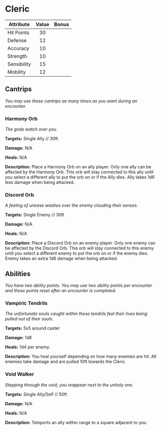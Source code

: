 # Cleric

  |Attribute|Value|Bonus|
  |---| :---: | :---: |
  |Hit Points|30|<center> </center>|
  |Defense|12|<center> </center>|
  |Accuracy|10|<center> </center>|
  |Strength|10|<center> </center>|
  |Sensibility|15|<center> </center>|
  |Mobility|12|<center> </center>|

## Cantrips
  _You may use these cantrips as many times as you want during an encounter._

### Harmony Orb

  _The gods watch over you._

  **Targets:** Single Ally // 30ft

  **Damage:** N/A

  **Heals:** N/A

  **Description:** Place a Harmony Orb on an ally player. Only one ally can be affected by the Harmony Orb. This orb will stay connected to this ally until you select a different ally to put the orb on or if the Ally dies. Ally takes 1d6 less damage when being attacked.

### Discord Orb

  _A feeling of unease washes over the enemy clouding their senses._

  **Targets:** Single Enemy // 30ft

  **Damage:** N/A

  **Heals:** N/A

  **Description:** Place a Discord Orb on an enemy player. Only one enemy can be affected by the Discord Orb. This orb will stay connected to this enemy until you select a different enemy to put the orb on or if the enemy dies. Enemy takes an extra 1d6 damage when being attacked.

## Abilities
  _You have two ability points.  You may use two ability points per encounter and these points reset after an encounter is completed._

### Vampiric Tendrils
  _The unfortunate souls caught within these tendrils feel their lives being pulled out of their souls._

  **Targets:** 5x5 around caster

  **Damage:** 1d8

  **Heals:** 1d4 per enemy.

  **Description:** You heal yourself depending on how many enemies are hit. All enemies take damage and are pulled 10ft towards the Cleric.

### Void Walker

  _Stepping through the void, you reappear next to the unholy one._

  **Targets:** Single Ally/Self // 50ft

  **Damage:** N/A

  **Heals:** N/A

  **Description:** Teleports an ally within range to a square adjacent to you.
